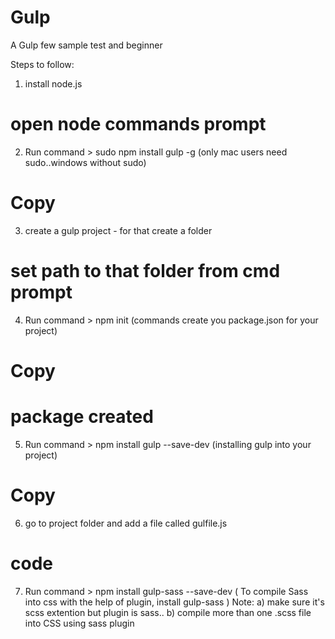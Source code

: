 # Gulp
A Gulp few sample test and beginner 

Steps to follow: 

1) install node.js 
  # open node commands prompt

2) Run command > sudo npm install gulp -g (only mac users need sudo..windows without sudo)                                                  
  # Copy  

3) create a gulp project - for that create a folder
  # set path to that folder from cmd prompt

4) Run command > npm init (commands create you package.json for your project)                                                              
  # Copy 
  # package created

5) Run command > npm install gulp --save-dev (installing gulp into your project)                                                             
  # Copy

6) go to project folder and add a file called gulfile.js
  # code 

7) Run command > npm install gulp-sass --save-dev ( To compile Sass into css with the help of plugin, install gulp-sass )
Note: a) make sure it's scss extention but plugin is sass..
      b) compile more than one .scss file into CSS using sass plugin









